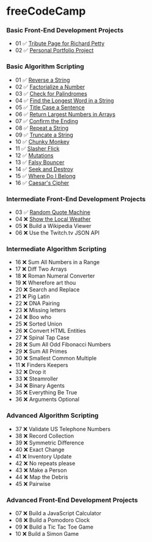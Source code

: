 # freeCodeCamp

### Basic Front-End Development Projects

- 01 ✅ [Tribute Page for Richard Petty](https://codepen.io/JoeWeaver/pen/VreEvV)
- 02 ✅ [Personal Portfolio Project](https://codepen.io/JoeWeaver/pen/aEJzog)

### Basic Algorithm Scripting

- 01 ✅ [Reverse a String](https://www.freecodecamp.org/challenges/reverse-a-string)
- 02 ✅ [Factorialize a Number](https://www.freecodecamp.org/challenges/factorialize-a-number)
- 03 ✅ [Check for Palindromes](https://www.freecodecamp.org/challenges/check-for-palindromes)
- 04 ✅ [Find the Longest Word in a String](https://www.freecodecamp.org/challenges/find-the-longest-word-in-a-string)
- 05 ✅ [Title Case a Sentence](https://www.freecodecamp.org/challenges/title-case-a-sentence)
- 06 ✅ [Return Largest Numbers in Arrays](https://www.freecodecamp.org/challenges/return-largest-numbers-in-arrays)
- 07 ✅ [Confirm the Ending](https://www.freecodecamp.org/challenges/confirm-the-ending)
- 08 ✅ [Repeat a String](https://www.freecodecamp.org/challenges/repeat-a-string-repeat-a-string)
- 09 ✅ [Truncate a String](https://www.freecodecamp.org/challenges/truncate-a-string)
- 10 ✅ [Chunky Monkey](https://www.freecodecamp.org/challenges/chunky-monkey)
- 11 ✅ [Slasher Flick](https://www.freecodecamp.org/challenges/slasher-flick)
- 12 ✅ [Mutations](https://www.freecodecamp.org/challenges/mutations)
- 13 ✅ [Falsy Bouncer](https://www.freecodecamp.org/challenges/falsy-bouncer)
- 14 ✅ [Seek and Destroy](https://www.freecodecamp.org/challenges/seek-and-destroy)
- 15 ✅ [Where Do I Belong](https://www.freecodecamp.org/challenges/where-do-i-belong)
- 16 ✅ [Caesar's Cipher](https://www.freecodecamp.org/challenges/caesars-cipher)

### Intermediate Front-End Development Projects

- 03 ✅ [Random Quote Machine](https://codepen.io/JoeWeaver/pen/dJRPbE)
- 04 ❌ [Show the Local Weather](https://codepen.io/JoeWeaver/pen/qpXWwr)
- 05 ❌ Build a Wikipedia Viewer
- 06 ❌ Use the Twitch.tv JSON API

### Intermediate Algorithm Scripting

- 16 ❌ Sum All Numbers in a Range   
- 17 ❌ Diff Two Arrays   
- 18 ❌ Roman Numeral Converter   
- 19 ❌ Wherefore art thou   
- 20 ❌ Search and Replace   
- 21 ❌ Pig Latin   
- 22 ❌ DNA Pairing   
- 23 ❌ Missing letters   
- 24 ❌ Boo who   
- 25 ❌ Sorted Union   
- 26 ❌ Convert HTML Entities   
- 27 ❌ Spinal Tap Case   
- 28 ❌ Sum All Odd Fibonacci Numbers   
- 29 ❌ Sum All Primes   
- 30 ❌ Smallest Common Multiple   
- 11 ❌ Finders Keepers   
- 32 ❌ Drop it   
- 33 ❌ Steamroller   
- 34 ❌ Binary Agents   
- 35 ❌ Everything Be True   
- 36 ❌ Arguments Optional

### Advanced Algorithm Scripting

- 37 ❌ Validate US Telephone Numbers
- 38 ❌ Record Collection
- 39 ❌ Symmetric Difference
- 40 ❌ Exact Change
- 41 ❌ Inventory Update
- 42 ❌ No repeats please
- 43 ❌ Make a Person
- 44 ❌ Map the Debris
- 45 ❌ Pairwise

### Advanced Front-End Development Projects

- 07 ❌ Build a JavaScript Calculator
- 08 ❌ Build a Pomodoro Clock   
- 09 ❌ Build a Tic Tac Toe Game   
- 10 ❌ Build a Simon Game   
